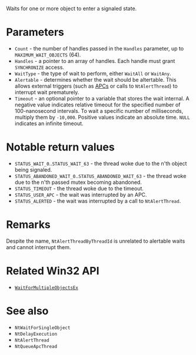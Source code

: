 Waits for one or more object to enter a signaled state.

# Parameters
 - `Count` - the number of handles passed in the `Handles` parameter, up to `MAXIMUM_WAIT_OBJECTS` (64).
 - `Handles` - a pointer to an array of handles. Each handle must grant `SYNCHRONIZE` access.
 - `WaitType` - the type of wait to perform, either `WaitAll` or `WaitAny`.
 - `Alertable` - determines whether the wait should be altertable. This allows external triggers (such as [APCs](https://learn.microsoft.com/en-us/windows/win32/sync/asynchronous-procedure-calls) or calls to `NtAlertThread`) to interrupt wait prematurely.
 - `Timeout` - an optional pointer to a variable that stores the wait internal. A negative value indicates relative timeout for the specified number of 100-nanosecond intervals. To wait a specific number of milliseconds, multiply them by `-10,000`. Positive values indicate an absolute time. `NULL` indicates an infinite timeout.

# Notable return values
 - `STATUS_WAIT_0`..`STATUS_WAIT_63` - the thread woke due to the n'th object being signaled.
 - `STATUS_ABANDONED_WAIT_0`..`STATUS_ABANDONED_WAIT_63` - the thread woke due to the n'th passed mutex becoming abandoned.
 - `STATUS_TIMEOUT` - the thread woke due to the timeout.
 - `STATUS_USER_APC` - the wait was interrupted by an APC.
 - `STATUS_ALERTED` - the wait was interrupted by a call to `NtAlertThread`.

# Remarks
Despite the name, `NtAlertThreadByThreadId` is unrelated to alertable waits and cannot interrupt them.

# Related Win32 API
 - [`WaitForMultipleObjectsEx`](https://learn.microsoft.com/en-us/windows/win32/api/synchapi/nf-synchapi-waitformultipleobjectsex)

# See also
 - `NtWaitForSingleObject`
 - `NtDelayExecution`
 - `NtAlertThread`
 - `NtQueueApcThread`
